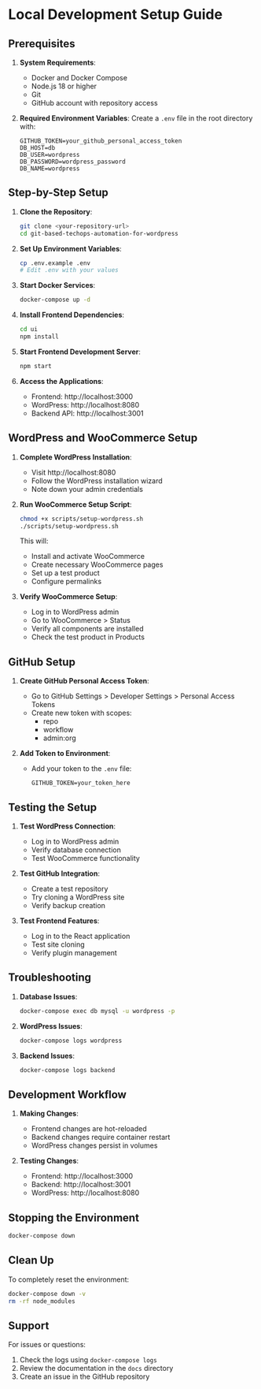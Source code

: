 # Local Development Setup Guide

## Prerequisites

1. **System Requirements**:
   - Docker and Docker Compose
   - Node.js 18 or higher
   - Git
   - GitHub account with repository access

2. **Required Environment Variables**:
   Create a `.env` file in the root directory with:
   ```env
   GITHUB_TOKEN=your_github_personal_access_token
   DB_HOST=db
   DB_USER=wordpress
   DB_PASSWORD=wordpress_password
   DB_NAME=wordpress
   ```

## Step-by-Step Setup

1. **Clone the Repository**:
   ```bash
   git clone <your-repository-url>
   cd git-based-techops-automation-for-wordpress
   ```

2. **Set Up Environment Variables**:
   ```bash
   cp .env.example .env
   # Edit .env with your values
   ```

3. **Start Docker Services**:
   ```bash
   docker-compose up -d
   ```

4. **Install Frontend Dependencies**:
   ```bash
   cd ui
   npm install
   ```

5. **Start Frontend Development Server**:
   ```bash
   npm start
   ```

6. **Access the Applications**:
   - Frontend: http://localhost:3000
   - WordPress: http://localhost:8080
   - Backend API: http://localhost:3001

## WordPress and WooCommerce Setup

1. **Complete WordPress Installation**:
   - Visit http://localhost:8080
   - Follow the WordPress installation wizard
   - Note down your admin credentials

2. **Run WooCommerce Setup Script**:
   ```bash
   chmod +x scripts/setup-wordpress.sh
   ./scripts/setup-wordpress.sh
   ```
   This will:
   - Install and activate WooCommerce
   - Create necessary WooCommerce pages
   - Set up a test product
   - Configure permalinks

3. **Verify WooCommerce Setup**:
   - Log in to WordPress admin
   - Go to WooCommerce > Status
   - Verify all components are installed
   - Check the test product in Products

## GitHub Setup

1. **Create GitHub Personal Access Token**:
   - Go to GitHub Settings > Developer Settings > Personal Access Tokens
   - Create new token with scopes:
     - repo
     - workflow
     - admin:org

2. **Add Token to Environment**:
   - Add your token to the `.env` file:
     ```
     GITHUB_TOKEN=your_token_here
     ```

## Testing the Setup

1. **Test WordPress Connection**:
   - Log in to WordPress admin
   - Verify database connection
   - Test WooCommerce functionality

2. **Test GitHub Integration**:
   - Create a test repository
   - Try cloning a WordPress site
   - Verify backup creation

3. **Test Frontend Features**:
   - Log in to the React application
   - Test site cloning
   - Verify plugin management

## Troubleshooting

1. **Database Issues**:
   ```bash
   docker-compose exec db mysql -u wordpress -p
   ```

2. **WordPress Issues**:
   ```bash
   docker-compose logs wordpress
   ```

3. **Backend Issues**:
   ```bash
   docker-compose logs backend
   ```

## Development Workflow

1. **Making Changes**:
   - Frontend changes are hot-reloaded
   - Backend changes require container restart
   - WordPress changes persist in volumes

2. **Testing Changes**:
   - Frontend: http://localhost:3000
   - Backend: http://localhost:3001
   - WordPress: http://localhost:8080

## Stopping the Environment

```bash
docker-compose down
```

## Clean Up

To completely reset the environment:
```bash
docker-compose down -v
rm -rf node_modules
```

## Support

For issues or questions:
1. Check the logs using `docker-compose logs`
2. Review the documentation in the `docs` directory
3. Create an issue in the GitHub repository 